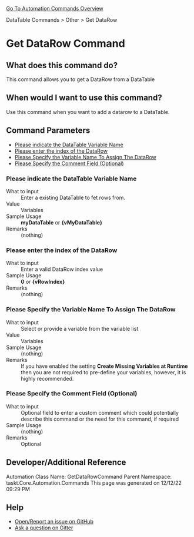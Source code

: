 <!--TITLE: Get DataRow Command -->
<!-- SUBTITLE: a command in the DataTable Commands group. -->
[Go To Automation Commands Overview](/automation-commands.md)


DataTable Commands &gt; Other &gt; Get DataRow


# Get DataRow Command


## What does this command do?
This command allows you to get a DataRow from a DataTable


## When would I want to use this command?
Use this command when you want to add a datarow to a DataTable.


## Command Parameters
- [Please indicate the DataTable Variable Name](#param_0)
- [Please enter the index of the DataRow](#param_1)
- [Please Specify the Variable Name To Assign The DataRow](#param_2)
- [Please Specify the Comment Field (Optional)](#param_3)


<a id="param_0"></a>
### Please indicate the DataTable Variable Name


<dl>
<dt>What to input</dt><dd>Enter a existing DataTable to fet rows from.</dd>
<dt>Value</dt><dd>Variables</dd>
<dt>Sample Usage</dt><dd><strong>myDataTable</strong> or <strong>{vMyDataTable}</strong></dd>
<dt>Remarks</dt><dd>(nothing)</dd>
</dl>




<a id="param_1"></a>
### Please enter the index of the DataRow


<dl>
<dt>What to input</dt><dd>Enter a valid DataRow index value</dd>
<dt>Sample Usage</dt><dd><strong>0</strong> or <strong>{vRowIndex}</strong></dd>
<dt>Remarks</dt><dd>(nothing)</dd>
</dl>




<a id="param_2"></a>
### Please Specify the Variable Name To Assign The DataRow


<dl>
<dt>What to input</dt><dd>Select or provide a variable from the variable list</dd>
<dt>Value</dt><dd>Variables</dd>
<dt>Sample Usage</dt><dd>(nothing)</dd>
<dt>Remarks</dt><dd>If you have enabled the setting <strong>Create Missing Variables at Runtime</strong> then you are not required to pre-define your variables, however, it is highly recommended.</dd>
</dl>




<a id="param_3"></a>
### Please Specify the Comment Field (Optional)


<dl>
<dt>What to input</dt><dd>Optional field to enter a custom comment which could potentially describe this command or the need for this command, if required</dd>
<dt>Sample Usage</dt><dd>(nothing)</dd>
<dt>Remarks</dt><dd>Optional</dd>
</dl>




## Developer/Additional Reference
Automation Class Name: GetDataRowCommand
Parent Namespace: taskt.Core.Automation.Commands
This page was generated on 12/12/22 09:29 PM


## Help
- [Open/Report an issue on GitHub](https://github.com/rcktrncn/taskt/issues/new)
- [Ask a question on Gitter](https://gitter.im/taskt-rpa/Lobby)
